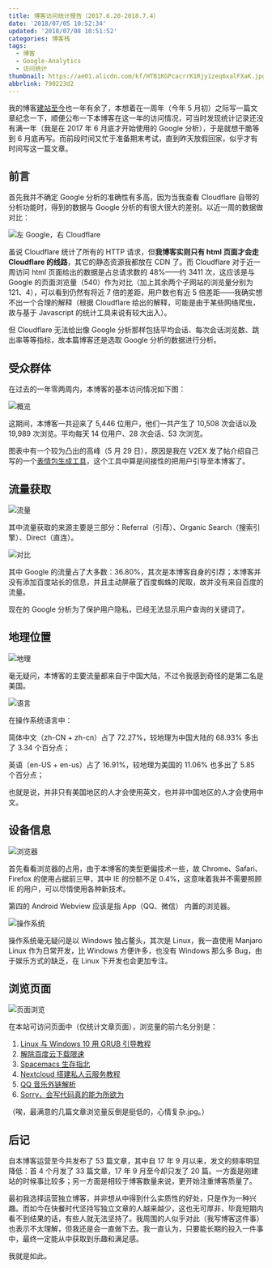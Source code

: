 ```yaml
---
title: 博客访问统计报告（2017.6.20-2018.7.4）
date: '2018/07/05 10:52:34'
updated: '2018/07/08 10:51:52'
categories: 博客栈
tags:
  - 博客
  - Google-Analytics
  - 访问统计
thumbnail: https://ae01.alicdn.com/kf/HTB1KGPcacrrK1Rjy1zeq6xalFXaK.jpg
abbrlink: 790223d2
---
```


我的博客[建站至今](../4a17b156/)也一年有余了，本想着在一周年（今年 5 月初）之际写一篇文章纪念一下，顺便公布一下本博客在这一年的访问情况，可当时发现统计记录还没有满一年（我是在 2017 年 6 月底才开始使用的 Google 分析），于是就想干脆等到 6 月底再写。而前段时间又忙于准备期末考试，直到昨天放假回家，似乎才有时间写这一篇文章。

<!-- more -->

## 前言

首先我并不确定 Google 分析的准确性有多高，因为当我查看 Cloudflare 自带的分析功能时，得到的数据与 Google 分析的有很大很大的差别。以近一周的数据做对比：

![左 Google，右 Cloudflare](https://ae01.alicdn.com/kf/HTB1sonpB8mWBuNkSndV763sApXaO.png "左 Google，右 Cloudflare")

虽说 Cloudflare 统计了所有的 HTTP 请求，但**我博客实则只有 html 页面才会走 Cloudflare 的线路**，其它的静态资源我都放在 CDN 了。而 Cloudflare 对于近一周访问 html 页面给出的数据是占总请求数的 48%——约 3411 次，这应该是与 Google 的页面浏览量（540）作为对比（加上其余两个子网站的浏览量分别为 121、4），可以看到仍然有将近 7 倍的差距，用户数也有近 5 倍差距——我确实想不出一个合理的解释（根据 Cloudflare 给出的解释，可能是由于某些网络爬虫，故与基于 Javascript 的统计工具来说有较大出入）。

但 Cloudflare 无法给出像 Google 分析那样包括平均会话、每次会话浏览数、跳出率等等指标，故本篇博客还是选取 Google 分析的数据进行分析。

## 受众群体

在过去的一年零两周内，本博客的基本访问情况如下图：

![概览](https://ae01.alicdn.com/kf/HTB1RzYAKeOSBuNjy0Fd762DnVXaB.png)

这期间，本博客一共迎来了 5,446 位用户，他们一共产生了 10,508 次会话以及 19,989 次浏览。平均每天 14 位用户、28 次会话、53 次浏览。

图表中有一个较为凸出的高峰（5 月 29 日），原因是我在 V2EX 发了帖介绍自己写的一个[表情包生成工具](https://www.v2ex.com/t/458433#reply23)，这个工具中算是间接性的把用户引导至本博客了。

## 流量获取

![流量](https://ae01.alicdn.com/kf/HTB1.vYJKXuWBuNjSszb763S7FXaU.png)

其中流量获取的来源主要是三部分：Referral（引荐）、Organic Search（搜索引擎）、Direct（直连）。

![对比](https://ae01.alicdn.com/kf/HTB1VOjDtpooBKNjSZPh7632CXXaY.png)

其中 Google 的流量占了大多数：36.80%，其次是本博客自身的引荐；本博客并没有添加百度站长的信息，并且主动屏蔽了百度蜘蛛的爬取，故并没有来自百度的流量。

现在的 Google 分析为了保护用户隐私，已经无法显示用户查询的关键词了。

## 地理位置

![地理](https://ae01.alicdn.com/kf/HTB1BiGLB2iSBuNkSnhJ762DcpXak.png)

毫无疑问，本博客的主要流量都来自于中国大陆，不过令我感到奇怪的是第二名是美国。

![语言](https://ae01.alicdn.com/kf/HTB1jDv.Kh1YBuNjy1zc762NcXXaZ.png)

在操作系统语言中：

简体中文（zh-CN + zh-cn）占了 72.27%，较地理为中国大陆的 68.93% 多出了 3.34 个百分点；

英语（en-US + en-us）占了 16.91%，较地理为美国的 11.06% 也多出了 5.85 个百分点；

也就是说，并非只有美国地区的人才会使用英文，也并非中国地区的人才会使用中文。

## 设备信息

![浏览器](https://ae01.alicdn.com/kf/HTB1MG58jNtnkeRjSZSg760AuXXa4.png)

首先看看浏览器的占用，由于本博客的类型更偏技术一些，故 Chrome、Safari、Firefox 的使用占据前三甲，其中 IE 的份额不足 0.4%，这意味着我并不需要照顾 IE 的用户，可以尽情使用各种新技术。

第四的 Android Webview 应该是指 App（QQ、微信） 内置的浏览器。

![操作系统](https://ae01.alicdn.com/kf/HTB1koW2tOMnBKNjSZFC7600KFXaT.png)

操作系统毫无疑问是以 Windows 独占鳌头，其次是 Linux，我一直使用 Manjaro Linux 作为日常开发，比 Windows 方便许多，也没有 Windows 那么多 Bug，由于娱乐方式的缺乏，在 Linux 下开发也会更加专注。

## 浏览页面

![页面浏览](https://ae01.alicdn.com/kf/HTB1GsLSKk9WBuNjSspe761z5VXal.png)

在本站可访问页面中（仅统计文章页面），浏览量的前六名分别是：

1. [Linux 与 Windows 10 用 GRUB 引导教程](/posts/ad42f575/)
2. [解除百度云下载限速](/posts/cfd78fa9/)
3. [Spacemacs 生存指北](/posts/2aa541e6/)
4. [Nextcloud 搭建私人云服务教程](/posts/bf0413ac/)
5. [QQ 音乐外链解析](/posts/72171293/)
6. [Sorry，会写代码真的能为所欲为](/posts/8575e868/)

（唉，最满意的几篇文章浏览量反倒是挺低的，心情复杂.jpg。）

##  后记

自本博客运营至今共发布了 53 篇文章，其中自 17 年 9 月以来，发文的频率明显降低：首 4 个月发了 33 篇文章，17 年 9 月至今却只发了 20 篇。一方面是刚建站的时候事比较多；另一方面是相较于博客数量来说，更开始注重博客质量了。

最初我选择运营独立博客，并非想从中得到什么实质性的好处，只是作为一种兴趣。而如今在快餐时代坚持写独立文章的人越来越少，这也无可厚非，毕竟短期内看不到结果的话，有些人就无法坚持了。我周围的人似乎对此（我写博客这件事）也表示不太理解，但我还是会一直做下去。我一直认为，只要能长期的投入一件事中，最终一定能从中获取到乐趣和满足感。

我就是如此。
